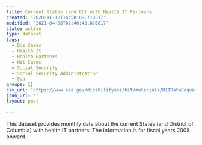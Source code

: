 ```yaml
---
title: Current States (and DC) with Health IT Partners
created: '2020-11-10T16:50:08.710517'
modified: '2021-04-06T02:46:48.876817'
state: active
type: dataset
tags:
  - Dds Cases
  - Health It
  - Health Partners
  - Hit Cases
  - Social Security
  - Social Security Administration
  - Ssa
groups: []
csv_url: 'https://www.ssa.gov/disabilityssi/hit/materials/HITDataRequest-STATES.csv'
json_url: ''
layout: post

---
```

This dataset provides monthly data about the current States (and District of Columbia) with health IT partners. The information is for fiscal years 2008 onward.
